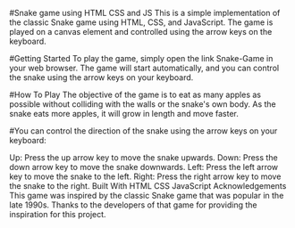 #Snake game using HTML CSS and JS
This is a simple implementation of the classic Snake game using HTML, CSS, and JavaScript. The game is played on a canvas element and controlled using the arrow keys on the keyboard.

#Getting Started
To play the game, simply open the link Snake-Game in your web browser. The game will start automatically, and you can control the snake using the arrow keys on your keyboard.

#How To Play
The objective of the game is to eat as many apples as possible without colliding with the walls or the snake's own body. As the snake eats more apples, it will grow in length and move faster.

#You can control the direction of the snake using the arrow keys on your keyboard:

Up: Press the up arrow key to move the snake upwards.
Down: Press the down arrow key to move the snake downwards.
Left: Press the left arrow key to move the snake to the left.
Right: Press the right arrow key to move the snake to the right.
Built With
HTML
CSS
JavaScript
Acknowledgements
This game was inspired by the classic Snake game that was popular in the late 1990s. Thanks to the developers of that game for providing the inspiration for this project.
